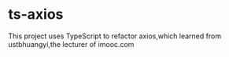 # ts-axios
This project uses TypeScript to refactor axios,which learned from ustbhuangyi,the lecturer of imooc.com
